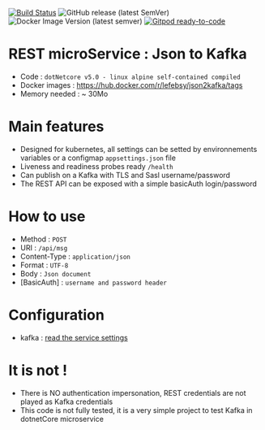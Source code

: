[![Build Status](https://travis-ci.com/lefebsy/json2kafka.svg?branch=master)](https://travis-ci.com/lefebsy/json2kafka)
![GitHub release (latest SemVer)](https://img.shields.io/github/v/release/lefebsy/json2kafka)
![Docker Image Version (latest semver)](https://img.shields.io/docker/v/lefebsy/json2kafka?label=dockerhub)
[![Gitpod ready-to-code](https://img.shields.io/badge/Gitpod-ready--to--code-blue?logo=gitpod)](https://gitpod.io/#https://github.com/lefebsy/json2kafka)

# REST microService : Json to Kafka

- Code : `dotNetcore v5.0 - linux alpine self-contained compiled` 
- Docker images : <https://hub.docker.com/r/lefebsy/json2kafka/tags>
- Memory needed : ~ 30Mo 

# Main features

- Designed for kubernetes, all settings can be setted by environnements variables or a configmap `appsettings.json` file 
- Liveness and readiness probes ready `/health`
- Can publish on a Kafka with TLS and Sasl username/password
- The REST API can be exposed with a simple basicAuth login/password

# How to use

- Method : `POST`
- URI : `/api/msg`
- Content-Type : `application/json`
- Format : `UTF-8`
- Body : `Json document`
- [BasicAuth] : `username and password header`

# Configuration
- kafka : [read the service settings](https://github.com/lefebsy/json2kafka/blob/master/appsettings.json)

# It is not !
- There is NO authentication impersonation, REST credentials are not played as Kafka credentials
- This code is not fully tested, it is a very simple project to test Kafka in dotnetCore microservice
